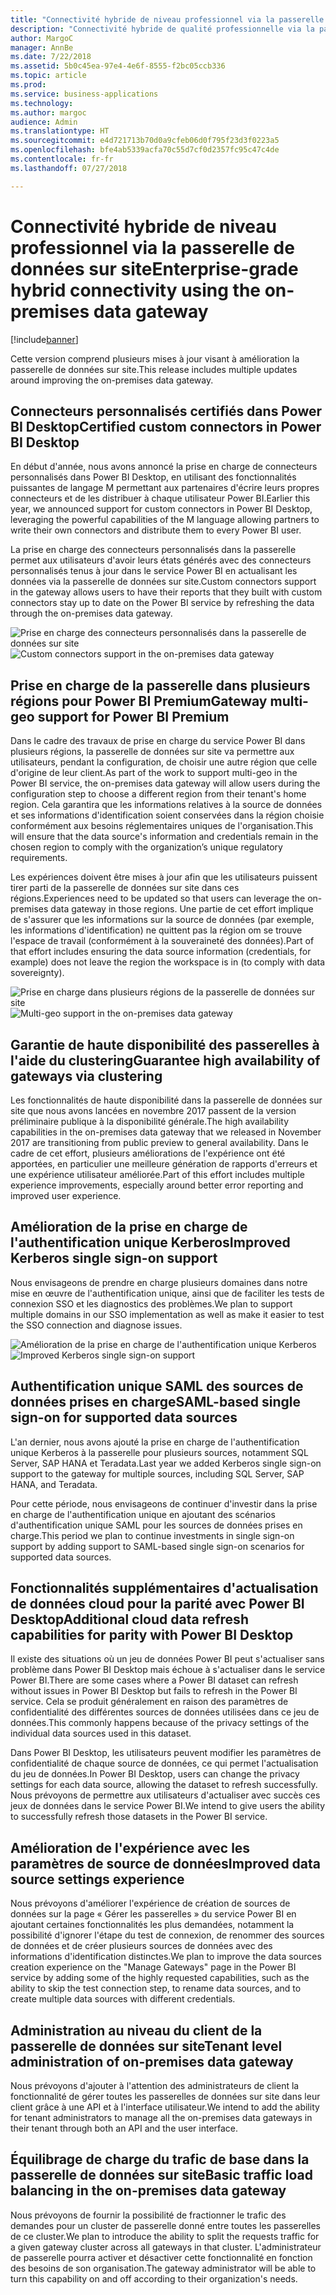 ```yaml
---
title: "Connectivité hybride de niveau professionnel via la passerelle de données sur site"
description: "Connectivité hybride de qualité professionnelle via la passerelle de données sur site"
author: MargoC
manager: AnnBe
ms.date: 7/22/2018
ms.assetid: 5b0c45ea-97e4-4e6f-8555-f2bc05ccb336
ms.topic: article
ms.prod: 
ms.service: business-applications
ms.technology: 
ms.author: margoc
audience: Admin
ms.translationtype: HT
ms.sourcegitcommit: e4d721713b70d0a9cfeb06d0f795f23d3f0223a5
ms.openlocfilehash: bfe4ab5339acfa70c55d7cf0d2357fc95c47c4de
ms.contentlocale: fr-fr
ms.lasthandoff: 07/27/2018

---
```

#  <a name="enterprise-grade-hybrid-connectivity-using-the-on-premises-data-gateway"></a><span data-ttu-id="8a593-103">Connectivité hybride de niveau professionnel via la passerelle de données sur site</span><span class="sxs-lookup"><span data-stu-id="8a593-103">Enterprise-grade hybrid connectivity using the on-premises data gateway</span></span>


[!include[banner](../../includes/banner.md)]

<span data-ttu-id="8a593-104">Cette version comprend plusieurs mises à jour visant à amélioration la passerelle de données sur site.</span><span class="sxs-lookup"><span data-stu-id="8a593-104">This release includes multiple updates around improving the on-premises data gateway.</span></span>

## <a name="certified-custom-connectors-in-power-bi-desktop"></a><span data-ttu-id="8a593-105">Connecteurs personnalisés certifiés dans Power BI Desktop</span><span class="sxs-lookup"><span data-stu-id="8a593-105">Certified custom connectors in Power BI Desktop</span></span>

<span data-ttu-id="8a593-106">En début d'année, nous avons annoncé la prise en charge de connecteurs personnalisés dans Power BI Desktop, en utilisant des fonctionnalités puissantes de langage M permettant aux partenaires d'écrire leurs propres connecteurs et de les distribuer à chaque utilisateur Power BI.</span><span class="sxs-lookup"><span data-stu-id="8a593-106">Earlier this year, we announced support for custom connectors in Power BI Desktop, leveraging the powerful capabilities of the M language allowing partners to write their own connectors and distribute them to every Power BI user.</span></span>

<span data-ttu-id="8a593-107">La prise en charge des connecteurs personnalisés dans la passerelle permet aux utilisateurs d'avoir leurs états générés avec des connecteurs personnalisés tenus à jour dans le service Power BI en actualisant les données via la passerelle de données sur site.</span><span class="sxs-lookup"><span data-stu-id="8a593-107">Custom connectors support in the gateway allows users to have their reports that they built with custom connectors stay up to date on the Power BI service by refreshing the data through the on-premises data gateway.</span></span>

<span data-ttu-id="8a593-108">![Prise en charge des connecteurs personnalisés dans la passerelle de données sur site](media/custom-connectors-support-premises-data-gateway-1.jpg "Prise en charge des connecteurs personnalisés dans la passerelle de données sur site")</span><span class="sxs-lookup"><span data-stu-id="8a593-108">![Custom connectors support in the on-premises data gateway](media/custom-connectors-support-premises-data-gateway-1.jpg "Custom connectors support in the on-premises data gateway")</span></span>

## <a name="gateway-multi-geo-support-for-power-bi-premium"></a><span data-ttu-id="8a593-109">Prise en charge de la passerelle dans plusieurs régions pour Power BI Premium</span><span class="sxs-lookup"><span data-stu-id="8a593-109">Gateway multi-geo support for Power BI Premium</span></span>

<span data-ttu-id="8a593-110">Dans le cadre des travaux de prise en charge du service Power BI dans plusieurs régions, la passerelle de données sur site va permettre aux utilisateurs, pendant la configuration, de choisir une autre région que celle d'origine de leur client.</span><span class="sxs-lookup"><span data-stu-id="8a593-110">As part of the work to support multi-geo in the Power BI service, the on-premises data gateway will allow users during the configuration step to choose a different region from their tenant's home region.</span></span> <span data-ttu-id="8a593-111">Cela garantira que les informations relatives à la source de données et ses informations d'identification soient conservées dans la région choisie conformément aux besoins réglementaires uniques de l'organisation.</span><span class="sxs-lookup"><span data-stu-id="8a593-111">This will ensure that the data source's information and credentials remain in the chosen region to comply with the organization’s unique regulatory requirements.</span></span>

<span data-ttu-id="8a593-112">Les expériences doivent être mises à jour afin que les utilisateurs puissent tirer parti de la passerelle de données sur site dans ces régions.</span><span class="sxs-lookup"><span data-stu-id="8a593-112">Experiences need to be updated so that users can leverage the on-premises data gateway in those regions.</span></span> <span data-ttu-id="8a593-113">Une partie de cet effort implique de s'assurer que les informations sur la source de données (par exemple, les informations d'identification) ne quittent pas la région om se trouve l'espace de travail (conformément à la souveraineté des données).</span><span class="sxs-lookup"><span data-stu-id="8a593-113">Part of that effort includes ensuring the data source information (credentials, for example) does not leave the region the workspace is in (to comply with data sovereignty).</span></span>

<span data-ttu-id="8a593-114">![Prise en charge dans plusieurs régions de la passerelle de données sur site](media/gateway-multi-geo-support-pbi-premium-1.png "Prise en charge dans plusieurs régions de la passerelle de données sur site")</span><span class="sxs-lookup"><span data-stu-id="8a593-114">![Multi-geo support in the on-premises data gateway](media/gateway-multi-geo-support-pbi-premium-1.png "Multi-geo support in the on-premises data gateway")</span></span>

## <a name="guarantee-high-availability-of-gateways-via-clustering"></a><span data-ttu-id="8a593-115">Garantie de haute disponibilité des passerelles à l'aide du clustering</span><span class="sxs-lookup"><span data-stu-id="8a593-115">Guarantee high availability of gateways via clustering</span></span>
<span data-ttu-id="8a593-116">Les fonctionnalités de haute disponibilité dans la passerelle de données sur site que nous avons lancées en novembre 2017 passent de la version préliminaire publique à la disponibilité générale.</span><span class="sxs-lookup"><span data-stu-id="8a593-116">The high availability capabilities in the on-premises data gateway that we released in November 2017 are transitioning from public preview to general availability.</span></span> <span data-ttu-id="8a593-117">Dans le cadre de cet effort, plusieurs améliorations de l'expérience ont été apportées, en particulier une meilleure génération de rapports d'erreurs et une expérience utilisateur améliorée.</span><span class="sxs-lookup"><span data-stu-id="8a593-117">Part of this effort includes multiple experience improvements, especially around better error reporting and improved user experience.</span></span>

## <a name="improved-kerberos-single-sign-on-support"></a><span data-ttu-id="8a593-118">Amélioration de la prise en charge de l'authentification unique Kerberos</span><span class="sxs-lookup"><span data-stu-id="8a593-118">Improved Kerberos single sign-on support</span></span>
<span data-ttu-id="8a593-119">Nous envisageons de prendre en charge plusieurs domaines dans notre mise en œuvre de l'authentification unique, ainsi que de faciliter les tests de connexion SSO et les diagnostics des problèmes.</span><span class="sxs-lookup"><span data-stu-id="8a593-119">We plan to support multiple domains in our SSO implementation as well as make it easier to test the SSO connection and diagnose issues.</span></span>

<span data-ttu-id="8a593-120">![Amélioration de la prise en charge de l'authentification unique Kerberos](media/improved-kerberos-single-sign-support-premises-data-gateway-1.png "Amélioration de la prise en charge de l'authentification unique Kerberos")</span><span class="sxs-lookup"><span data-stu-id="8a593-120">![Improved Kerberos single sign-on support](media/improved-kerberos-single-sign-support-premises-data-gateway-1.png "Improved Kerberos single sign-on support")</span></span>

## <a name="saml-based-single-sign-on-for-supported-data-sources"></a><span data-ttu-id="8a593-121">Authentification unique SAML des sources de données prises en charge</span><span class="sxs-lookup"><span data-stu-id="8a593-121">SAML-based single sign-on for supported data sources</span></span>

<span data-ttu-id="8a593-122">L'an dernier, nous avons ajouté la prise en charge de l'authentification unique Kerberos à la passerelle pour plusieurs sources, notamment SQL Server, SAP HANA et Teradata.</span><span class="sxs-lookup"><span data-stu-id="8a593-122">Last year we added Kerberos single sign-on support to the gateway for multiple sources, including SQL Server, SAP HANA, and Teradata.</span></span>

<span data-ttu-id="8a593-123">Pour cette période, nous envisageons de continuer d'investir dans la prise en charge de l'authentification unique en ajoutant des scénarios d'authentification unique SAML pour les sources de données prises en charge.</span><span class="sxs-lookup"><span data-stu-id="8a593-123">This period we plan to continue investments in single sign-on support by adding support to SAML-based single sign-on scenarios for supported data sources.</span></span>

<a name="additional-cloud-data-refresh-capabilities-for-parity-with-pbi-desktop"></a>  
## <a name="additional-cloud-data-refresh-capabilities-for-parity-with-power-bi-desktop"></a><span data-ttu-id="8a593-124">Fonctionnalités supplémentaires d'actualisation de données cloud pour la parité avec Power BI Desktop</span><span class="sxs-lookup"><span data-stu-id="8a593-124">Additional cloud data refresh capabilities for parity with Power BI Desktop</span></span>

<span data-ttu-id="8a593-125">Il existe des situations où un jeu de données Power BI peut s'actualiser sans problème dans Power BI Desktop mais échoue à s'actualiser dans le service Power BI.</span><span class="sxs-lookup"><span data-stu-id="8a593-125">There are some cases where a Power BI dataset can refresh without issues in Power BI Desktop but fails to refresh in the Power BI service.</span></span> <span data-ttu-id="8a593-126">Cela se produit généralement en raison des paramètres de confidentialité des différentes sources de données utilisées dans ce jeu de données.</span><span class="sxs-lookup"><span data-stu-id="8a593-126">This commonly happens because of the privacy settings of the individual data sources used in this dataset.</span></span>

<span data-ttu-id="8a593-127">Dans Power BI Desktop, les utilisateurs peuvent modifier les paramètres de confidentialité de chaque source de données, ce qui permet l'actualisation du jeu de données.</span><span class="sxs-lookup"><span data-stu-id="8a593-127">In Power BI Desktop, users can change the privacy settings for each data source, allowing the dataset to refresh successfully.</span></span> <span data-ttu-id="8a593-128">Nous prévoyons de permettre aux utilisateurs d'actualiser avec succès ces jeux de données dans le service Power BI.</span><span class="sxs-lookup"><span data-stu-id="8a593-128">We intend to give users the ability to successfully refresh those datasets in the Power BI service.</span></span>

<a name="improved-data-sources-settings-experience"></a>  
## <a name="improved-data-source-settings-experience"></a><span data-ttu-id="8a593-129">Amélioration de l'expérience avec les paramètres de source de données</span><span class="sxs-lookup"><span data-stu-id="8a593-129">Improved data source settings experience</span></span>

<span data-ttu-id="8a593-130">Nous prévoyons d'améliorer l'expérience de création de sources de données sur la page « Gérer les passerelles » du service Power BI en ajoutant certaines fonctionnalités les plus demandées, notamment la possibilité d'ignorer l'étape du test de connexion, de renommer des sources de données et de créer plusieurs sources de données avec des informations d'identification distinctes.</span><span class="sxs-lookup"><span data-stu-id="8a593-130">We plan to improve the data sources creation experience on the "Manage Gateways" page in the Power BI service by adding some of the highly requested capabilities, such as the ability to skip the test connection step, to rename data sources, and to create multiple data sources with different credentials.</span></span>

## <a name="tenant-level-administration-of-on-premises-data-gateway"></a><span data-ttu-id="8a593-131">Administration au niveau du client de la passerelle de données sur site</span><span class="sxs-lookup"><span data-stu-id="8a593-131">Tenant level administration of on-premises data gateway</span></span>
<span data-ttu-id="8a593-132">Nous prévoyons d'ajouter à l'attention des administrateurs de client la fonctionnalité de gérer toutes les passerelles de données sur site dans leur client grâce à une API et à l'interface utilisateur.</span><span class="sxs-lookup"><span data-stu-id="8a593-132">We intend to add the ability for tenant administrators to manage all the on-premises data gateways in their tenant through both an API and the user interface.</span></span>

## <a name="basic-traffic-load-balancing-in-the-on-premises-data-gateway"></a><span data-ttu-id="8a593-133">Équilibrage de charge du trafic de base dans la passerelle de données sur site</span><span class="sxs-lookup"><span data-stu-id="8a593-133">Basic traffic load balancing in the on-premises data gateway</span></span>
<span data-ttu-id="8a593-134">Nous prévoyons de fournir la possibilité de fractionner le trafic des demandes pour un cluster de passerelle donné entre toutes les passerelles de ce cluster.</span><span class="sxs-lookup"><span data-stu-id="8a593-134">We plan to introduce the ability to split the requests traffic for a given gateway cluster across all gateways in that cluster.</span></span>
<span data-ttu-id="8a593-135">L'administrateur de passerelle pourra activer et désactiver cette fonctionnalité en fonction des besoins de son organisation.</span><span class="sxs-lookup"><span data-stu-id="8a593-135">The gateway administrator will be able to turn this capability on and off according to their organization's needs.</span></span>

